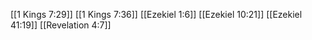 [[1 Kings 7:29]]
[[1 Kings 7:36]]
[[Ezekiel 1:6]]
[[Ezekiel 10:21]]
[[Ezekiel 41:19]]
[[Revelation 4:7]]
